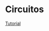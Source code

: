 # Circuitos

[Tutorial](http://www.pcs.usp.br/~labdig/material/GuiaResumido-Quartus_II_91_corrigida.pdf)